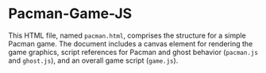 # Pacman-Game-JS
This HTML file, named `pacman.html`, comprises the structure for a simple Pacman game. The document includes a canvas element for rendering the game graphics, script references for Pacman and ghost behavior (`pacman.js` and `ghost.js`), and an overall game script (`game.js`).
